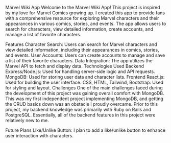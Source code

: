 Marvel Wiki App
Welcome to the Marvel Wiki App! This project is inspired by my love for Marvel Comics growing up. I created this app to provide fans with a comprehensive resource for exploring Marvel characters and their appearances in various comics, stories, and events. The app allows users to search for characters, view detailed information, create accounts, and manage a list of favorite characters.

Features
Character Search: Users can search for Marvel characters and view detailed information, including their appearances in comics, stories, and events.
User Accounts: Users can create accounts to manage and save a list of their favorite characters.
Data Integration: The app utilizes the Marvel API to fetch and display data.
Technologies Used
Backend
Express/Node.js: Used for handling server-side logic and API requests.
MongoDB: Used for storing user data and character lists.
Frontend
React.js: Used for building the user interface.
CSS, HTML, Tailwind, Bootstrap: Used for styling and layout.
Challenges
One of the main challenges faced during the development of this project was gaining overall comfort with MongoDB. This was my first independent project implementing MongoDB, and getting the CRUD basics down was an obstacle I proudly overcame. Prior to this project, my backend knowledge was primarily with Ruby on Rails and PostgreSQL. Essentially, all of the backend features in this project were relatively new to me.

Future Plans
Like/Unlike Button: I plan to add a like/unlike button to enhance user interaction with characters.
